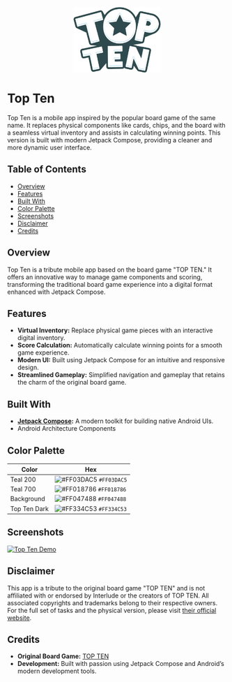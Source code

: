 <div align="center">
  <img src="./app/src/main/res/drawable/topten_logo.png" alt="Top Ten Logo" width="200" />
</div>

# Top Ten
Top Ten is a mobile app inspired by the popular board game of the same name. It replaces physical components like cards, chips, and the board with a seamless virtual inventory and assists in calculating winning points. This version is built with modern Jetpack Compose, providing a cleaner and more dynamic user interface.                             

## Table of Contents
- [Overview](#overview)
- [Features](#features)
- [Built With](#built-with)
- [Color Palette](#color-palette)
- [Screenshots](#screenshots)
- [Disclaimer](#disclaimer)
- [Credits](#credits)

## Overview
Top Ten is a tribute mobile app based on the board game "TOP TEN." It offers an innovative way to manage game components and scoring, transforming the traditional board game experience into a digital format enhanced with Jetpack Compose.

## Features
- **Virtual Inventory:** Replace physical game pieces with an interactive digital inventory.
- **Score Calculation:** Automatically calculate winning points for a smooth game experience.
- **Modern UI:** Built using Jetpack Compose for an intuitive and responsive design.
- **Streamlined Gameplay:** Simplified navigation and gameplay that retains the charm of the original board game.

## Built With
- **[Jetpack Compose](https://developer.android.com/jetpack/compose):** A modern toolkit for building native Android UIs.
- Android Architecture Components

## Color Palette

| Color        | Hex                                                                    |
|--------------|------------------------------------------------------------------------|
| Teal 200     | ![#FF03DAC5](https://via.placeholder.com/10/0a192f?text=+) `#FF03DAC5` |
| Teal 700     | ![#FF018786](https://via.placeholder.com/10/0a192f?text=+) `#FF018786` |
| Background   | ![#FF047488](https://via.placeholder.com/10/303C55?text=+) `#FF047488` |
| Top Ten Dark | ![#FF334C53](https://via.placeholder.com/10/8892b0?text=+) `#FF334C53` |

## Screenshots

[![Top Ten Demo](https://i.postimg.cc/HkfY6WMV/tip-top-demo-transparrent.png)](https://postimg.cc/gxHbJWNW)

## Disclaimer
This app is a tribute to the original board game "TOP TEN" and is not affiliated with or endorsed by Interlude or the creators of TOP TEN. All associated copyrights and trademarks belong to their respective owners. For the full set of tasks and the physical version, please visit [their official website](https://www.cocktailgames.com/en/game/top-ten/).

## Credits
- **Original Board Game:** [TOP TEN](https://www.cocktailgames.com/en/game/top-ten/)
- **Development:** Built with passion using Jetpack Compose and Android’s modern development tools.
